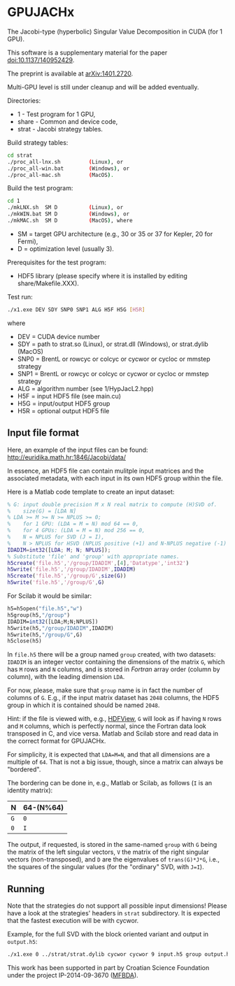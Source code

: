 # GPUJACHx
The Jacobi-type (hyperbolic) Singular Value Decomposition in CUDA (for 1 GPU).

This software is a supplementary material for the paper
[doi:10.1137/140952429](http://dx.doi.org/10.1137/140952429 "A hierarchically blocked Jacobi SVD algorithm for single and multiple graphics processing units").

The preprint is available at [arXiv:1401.2720](http://arxiv.org/abs/1401.2720 "A hierarchically blocked Jacobi SVD algorithm for single and multiple graphics processing units").

Multi-GPU level is still under cleanup and will be added eventually.

Directories:
* 1     - Test program for 1 GPU,
* share - Common and device code,
* strat - Jacobi strategy tables.

Build strategy tables:
```bash
cd strat
./proc_all-lnx.sh         (Linux), or
./proc_all-win.bat        (Windows), or
./proc_all-mac.sh         (MacOS).
```

Build the test program:
```bash
cd 1
./mkLNX.sh  SM D          (Linux), or
./mkWIN.bat SM D          (Windows), or
./mkMAC.sh  SM D          (MacOS), where
```
* SM = target GPU architecture (e.g., 30 or 35 or 37 for Kepler, 20 for Fermi),
* D  = optimization level (usually 3).

Prerequisites for the test program:
* HDF5 library (please specify where it is installed by editing share/Makefile.XXX).

Test run:
```bash
./x1.exe DEV SDY SNP0 SNP1 ALG H5F H5G [H5R]
```
where
* DEV  = CUDA device number
* SDY  = path to strat.so (Linux), or strat.dll (Windows), or strat.dylib (MacOS)
* SNP0 = BrentL or rowcyc or colcyc or cycwor or cycloc or mmstep strategy
* SNP1 = BrentL or rowcyc or colcyc or cycwor or cycloc or mmstep strategy
* ALG  = algorithm number (see 1/HypJacL2.hpp)
* H5F  = input HDF5 file (see main.cu)
* H5G  = input/output HDF5 group
* H5R  = optional output HDF5 file

## Input file format

Here, an example of the input files can be found:
http://euridika.math.hr:1846/Jacobi/data/

In essence, an HDF5 file can contain mulitple input matrices and the associated metadata, with each input in its own HDF5 group within the file.

Here is a Matlab code template to create an input dataset:
```Matlab
% G: input double precision M x N real matrix to compute (H)SVD of.
%    size(G) = [LDA N]
% LDA >= M >= N >= NPLUS >= 0;
%    for 1 GPU: (LDA = M = N) mod 64 == 0,
%    for 4 GPUs: (LDA = M = N) mod 256 == 0,
%    N = NPLUS for SVD (J = I),
%    N > NPLUS for HSVD (NPLUS positive (+1) and N-NPLUS negative (-1) signs in J).
IDADIM=int32([LDA; M; N; NPLUS]);
% Substitute 'file' and 'group' with appropriate names.
h5create('file.h5','/group/IDADIM',[4],'Datatype','int32')
h5write('file.h5','/group/IDADIM',IDADIM)
h5create('file.h5','/group/G',size(G))
h5write('file.h5','/group/G',G)
```
For Scilab it would be similar:
```Scilab
h5=h5open("file.h5","w")
h5group(h5,"/group")
IDADIM=int32([LDA;M;N;NPLUS])
h5write(h5,"/group/IDADIM",IDADIM)
h5write(h5,"/group/G",G)
h5close(h5)
```
In `file.h5` there will be a group named `group` created, with two datasets: `IDADIM` is an integer vector containing the dimensions of the matrix `G`, which has `M` rows and `N` columns, and is stored in *Fortran* array order (column by column), with the leading dimension `LDA`.

For now, please, make sure that `group` name is in fact the number of columns of `G`.
E.g., if the input matrix dataset has `2048` columns, the HDF5 group in which it is contained should be named `2048`.

Hint: if the file is viewed with, e.g., [HDFView](https://www.hdfgroup.org/downloads/hdfview/ "A free HDF5 viewer/editor."), `G` will look as if having `N` rows and `M` columns, which is perfectly normal, since the Fortran data look transposed in C, and vice versa.
Matlab and Scilab store and read data in the correct format for GPUJACHx.

For simplicity, it is expected that `LDA=M=N`, and that all dimensions are a multiple of `64`.  That is not a big issue, though, since a matrix can always be "bordered".

The bordering can be done in, e.g., Matlab or Scilab, as follows (`I` is an identity matrix):

|   N | 64-(N%64) |
| --- | --------- |
| `G` |       `0` |
| `0` |       `I` |

The output, if requested, is stored in the same-named `group` with `G` being the matrix of the left singular vectors, `V` the matrix of the right singular vectors (non-transposed), and `D` are the eigenvalues of `trans(G)*J*G`, i.e., the squares of the singular values (for the "ordinary" SVD, with `J=I`).

## Running

Note that the strategies do not support all possible input dimensions!
Please have a look at the strategies' headers in `strat` subdirectory.
It is expected that the fastest execution will be with cycwor.

Example, for the full SVD with the block oriented variant and output in `output.h5`:
```bash
./x1.exe 0 ../strat/strat.dylib cycwor cycwor 9 input.h5 group output.h5
```

This work has been supported in part by Croatian Science Foundation under the project IP-2014-09-3670 ([MFBDA](https://web.math.pmf.unizg.hr/mfbda/)).
